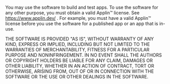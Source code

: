 You may use the software to build and test apps. To use the software for any other purpose, you must obtain a valid Applin™ license. See https://www.applin.dev/ .  For example, you must have a valid Applin™ license before you use the software for a published app or an app that is in-use.

THE SOFTWARE IS PROVIDED "AS IS", WITHOUT WARRANTY OF ANY KIND, EXPRESS OR IMPLIED, INCLUDING BUT NOT LIMITED TO THE WARRANTIES OF MERCHANTABILITY, FITNESS FOR A PARTICULAR PURPOSE AND NONINFRINGEMENT. IN NO EVENT SHALL THE AUTHORS OR COPYRIGHT HOLDERS BE LIABLE FOR ANY CLAIM, DAMAGES OR OTHER LIABILITY, WHETHER IN AN ACTION OF CONTRACT, TORT OR OTHERWISE, ARISING FROM, OUT OF OR IN CONNECTION WITH THE SOFTWARE OR THE USE OR OTHER DEALINGS IN THE SOFTWARE.